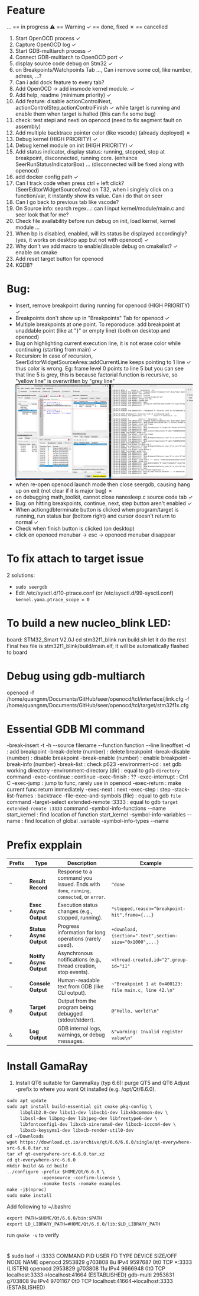 # Feature
… == in progress
⚠ == Warning
✓ == done, fixed
✗ == cancelled
1. Start OpenOCD process                                                                        ✓
2. Capture OpenOCD log                                                                          ✓ 
3. Start GDB-multiarch process                                                                  ✓ 
4. Connect GDB-multiarch to OpenOCD port                                                        ✓
5. display source code debug on Stm32                                                           ✓
6. on Breakpoints/Watchpoints Tab ..., Can i remove some col, like number, adress, ...?
7. Can i add dock feature to every tab?
8. Add OpenOCD -> add insmode kernel module.                                                    ✓
9. Add help, readme     (minimum priority)                                                      ✓
10. Add feature: disable actionControlNext, actionControlStep,actionControlFinish               ✓
    while target is running and enable them when target is halted (this can fix some bug)
11. check: test stepi and nexti on openocd (need to fix segment fault on assembly)
12. Add multiple backtrace pointer color (like vscode) (already deployed)                       ✗
13. Debug kernel (HIGH PRIORITY)                                                                ✓
14. Debug kernel module on init (HIGH PRIORITY)                                                 ✓
15. Add status indicator, display status: running, stopped, stop at breakpoint, disconnected,
    running core. (enhance SeerRunStatusIndicatorBox)                                           ... (disconnected will be fixed along with openocd)
16. add docker config path                                                                      ✓
17. Can I track code when press ctrl + left click? (SeerEditorWidgetSourceArea)
    on T32, when i singlely click on  a function/var, it instantly show its value. Can i do that on seer
18. Can I go back to previous tab like vscode?
19. On Source info: search regex...: can I input kernel/module/main.c and seer look that for me?
20. Check file availability before run debug on init, load kernel, kernel module ...
21. When bp is disabled, enabled, will its status be displayed accordingly?
            (yes, it works on desktop app but not with openocd)                                 ✓
22. Why don't we add macro to enable/disable debug on cmakelist?                                ✓ enable on cmake
23. Add reset target button for openocd
24. KGDB?
# Bug:
- Insert, remove breakpoint during running for openocd (HIGH PRIORITY)                                              ✓
- Breakpoints don't show up in "Breakpoints" Tab for openocd                                                        ✓
- Multiple breakpoints at one point.
    To reporoduce: add breakpoint at unaddable point (like at "}" or empty line) (both on desktop and openocd)
- Bug on highlighting current execution line, it is not erase color while continuing (starting from main)           ✓
- Recursion: In case of recursion, SeerEditorWidgetSourceArea::addCurrentLine keeps pointing to 1 line              ✓
    thus color is wrong.
    Eg: frame level 0 points to line 5 but you can see that line 5 is grey, this is because factorial function is recursive, 
    so "yellow line" is overwritten by "grey line"
    ![Recursion bug](images/quangnm_recursionBug.png)
- when re-open openocd launch mode then close seergdb, causing hang up on exit (not clear if it is major bug)       ✗
- on debugging math_toolkit, cannot close nanosleep.c source code tab                                               ✓
- Bug: on hitting breakpoints, continue, next, step button aren't enabled                                           ✓
- When actiongdbterminate button is clicked when program/target is running, run status bar (bottom right) and
    cursor doesn't return to normal                                                                                 ✓
- Check when finish button is clicked (on desktop)
- click on openocd menubar -> esc -> openocd menubar disappear

# To fix attach to target issue
2 solutions:
- ```sudo seergdb```
- Edit /etc/sysctl.d/10-ptrace.conf (or /etc/sysctl.d/99-sysctl.conf)<br>
```kernel.yama.ptrace_scope = 0```
# To build a new nucleo_blink LED:
board: STM32_Smart V2.0J
cd stm32f1_blink
run build.sh
let it do the rest
Final hex file is stm32f1_blink/build/main.elf, it will be automatically flashed to board
# Debug using gdb-multiarch
openocd -f /home/quangnm/Documents/GitHub/seer/openocd/tcl/interface/jlink.cfg -f /home/quangnm/Documents/GitHub/seer/openocd/tcl/target/stm32f1x.cfg
# Essential GDB MI command
-break-insert -t -h --source filename --function function --line lineoffset -d                  : add breakpoint
-break-delete (number)                                                                          : delete breakpoint
-break-disable (number)                                                                         : disable breakpoint
-break-enable (number)                                                                          : enable breakpoint
-break-info (number)
-break-list                                                                                     : check p623
-environment-cd                                                                                 : set gdb working directory
-environment-directory (dir)                                                                    : equal to gdb `directory` command
-exec-continue                                                                                  : continue
-exec-finish                                                                                    : ??
-exec-interrupt                                                                                 : Ctrl C
-exec-jump                                                                                      : jump to func, rarely use in openocd
-exec-return                                                                                    : make current func return immediately
-exec-next                                                                                      : next
-exec-step                                                                                      : step
-stack-list-frames                                                                              : backtrace
-file-exec-and-symbols (file)                                                                   : equal to gdb `file` command
-target-select extended-remote :3333                                                            : equal to gdb `target extended-remote :3333` command
-symbol-info-functions --name start_kernel                                                      : find location of function start_kernel
-symbol-info-variables -- name                                                                  : find location of global .variable
-symbol-info-types --name
# Prefix expplain
| Prefix | Type                  | Description                                                                 | Example |
|--------|-----------------------|-----------------------------------------------------------------------------|---------|
| `^`    | **Result Record**     | Response to a command you issued. Ends with `done`, `running`, `connected`, or `error`. | `^done` |
| `*`    | **Exec Async Output** | Execution status changes (e.g., stopped, running).                          | `*stopped,reason="breakpoint-hit",frame={...}` |
| `+`    | **Status Async Output** | Progress information for long operations (rarely used).                    | `+download,{section=".text",section-size="0x1000",...}` |
| `=`    | **Notify Async Output** | Asynchronous notifications (e.g., thread creation, stop events).           | `=thread-created,id="2",group-id="i1"` |
| `~`    | **Console Output**    | Human-readable text from GDB (like CLI output).                             | `~"Breakpoint 1 at 0x400123: file main.c, line 42.\n"` |
| `@`    | **Target Output**     | Output from the program being debugged (stdout/stderr).                     | `@"Hello, world!\n"` |
| `&`    | **Log Output**        | GDB internal logs, warnings, or debug messages.                             | `&"warning: Invalid register value\n"` |

# Install GamaRay
1. Install QT6 suitable for GammaRay (typ 6.6): purge QT5 and QT6
Adjust -prefix to where you want Qt installed (e.g. /opt/Qt/6.6.0).
```
sudo apt update
sudo apt install build-essential git cmake pkg-config \
     libglib2.0-dev libx11-dev libxcb1-dev libxkbcommon-dev \
     libssl-dev libpng-dev libjpeg-dev libfreetype6-dev \
     libfontconfig1-dev libxcb-xinerama0-dev libxcb-icccm4-dev \
     libxcb-keysyms1-dev libxcb-render-util0-dev
cd ~/Downloads
wget https://download.qt.io/archive/qt/6.6/6.6.0/single/qt-everywhere-src-6.6.0.tar.xz
tar xf qt-everywhere-src-6.6.0.tar.xz
cd qt-everywhere-src-6.6.0
mkdir build && cd build
../configure -prefix $HOME/Qt/6.6.0 \
             -opensource -confirm-license \
             -nomake tests -nomake examples
make -j$(nproc)
sudo make install
```
Add following to ~/.bashrc
```
export PATH=$HOME/Qt/6.6.0/bin:$PATH
export LD_LIBRARY_PATH=#HOME/Qt/6.6.0/lib:$LD_LIBRARY_PATH
```
run `qmake -v` to verify

#
$ sudo lsof -i :3333
COMMAND       PID    USER   FD   TYPE  DEVICE SIZE/OFF NODE NAME
openocd   2953829 g703808    8u  IPv4 9597687      0t0  TCP *:3333 (LISTEN)
openocd   2953829 g703808   11u  IPv4 9666948      0t0  TCP localhost:3333->localhost:41664 (ESTABLISHED)
gdb-multi 2953831 g703808    9u  IPv4 9701167      0t0  TCP localhost:41664->localhost:3333 (ESTABLISHED)
